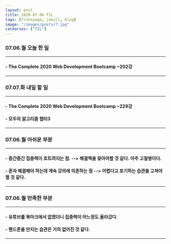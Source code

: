 ```yaml
---
layout: post
title: 2020-07-06 TIL
tags: [frontpage, jekyll, blog]
image: "/images/posts/7.jpg"
cateories: ["TIL"]
---
```


### 07.06.월 오늘 한 일

---

#### - The Complete 2020 Web Development Bootcamp ~202강

---

### 07.07.화 내일 할 일

---

#### - The Complete 2020 Web Development Bootcamp ~229강

#### - 모두의 알고리즘 챕터3

---

### 07.06.월 아쉬운 부분

---

#### - 중간중간 집중력이 흐트려지는 점. --> 해결책을 찾아야할 것 같다. 아주 고질병이다.

#### - 혼자 해결해야 하는데 계속 강의에 의존하는 점 --> 어렵다고 포기하는 습관을 고쳐야할 것 같다.

---

### 07.06.월 만족한 부분

---

#### - 유튜브를 북마크에서 없앴더니 집중력이 어느정도 올라갔다.

#### - 핸드폰을 만지는 습관은 거의 없어진 것 같다.

---
